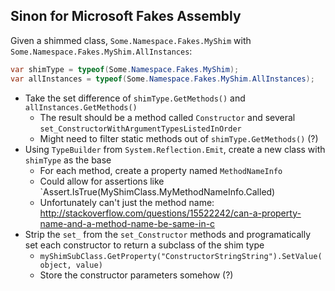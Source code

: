 ## Sinon for Microsoft Fakes Assembly

Given a shimmed class, `Some.Namespace.Fakes.MyShim` with `Some.Namespace.Fakes.MyShim.AllInstances`:

```C#
var shimType = typeof(Some.Namespace.Fakes.MyShim);
var allInstances = typeof(Some.Namespace.Fakes.MyShim.AllInstances);
```

- Take the set difference of `shimType.GetMethods()` and `allInstances.GetMethods()`
    * The result should be a method called `Constructor` and several `set_ConstructorWithArgumentTypesListedInOrder`
    * Might need to filter static methods out of `shimType.GetMethods()` (?)
- Using `TypeBuilder` from `System.Reflection.Emit`, create a new class with `shimType` as the base
    * For each method, create a property named `MethodNameInfo`
    * Could allow for assertions like `Assert.IsTrue(MyShimClass.MyMethodNameInfo.Called)
    * Unfortunately can't just the method name: http://stackoverflow.com/questions/15522242/can-a-property-name-and-a-method-name-be-same-in-c
- Strip the `set_` from the `set_Constructor` methods and programatically set each constructor to return a subclass of the shim type
    * `myShimSubClass.GetProperty("ConstructorStringString").SetValue(object, value)`
    * Store the constructor parameters somehow (?)
